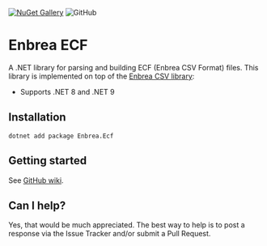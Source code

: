 [![NuGet Gallery](https://img.shields.io/badge/NuGet%20Gallery-enbrea.ecf-blue.svg)](https://www.nuget.org/packages/Enbrea.Ecf/)
![GitHub](https://img.shields.io/github/license/enbrea/enbrea.ecf)

# Enbrea ECF

A .NET library for parsing and building ECF (Enbrea CSV Format) files. This library is implemented on top of the [Enbrea CSV library](https://github.com/enbrea/enbrea.csv):

+ Supports .NET 8 and .NET 9

## Installation

```
dotnet add package Enbrea.Ecf
```

## Getting started

See [GitHub wiki](https://github.com/enbrea/enbrea.ecf/wiki).

## Can I help?

Yes, that would be much appreciated. The best way to help is to post a response via the Issue Tracker and/or submit a Pull Request.
